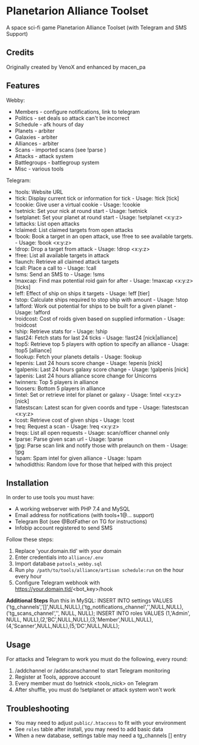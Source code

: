 # Planetarion Alliance Toolset
A space sci-fi game Planetarion Alliance Toolset (with Telegram and SMS Support)

## Credits
Originally created by VenoX and enhanced by macen_pa

## Features

Webby:
 * Members - configure notifications, link to telegram
 * Politics - set deals so attack can't be incorrect
 * Schedule - afk hours of day
 * Planets - arbiter
 * Galaxies - arbiter
 * Alliances - arbiter
 * Scans - imported scans (see !parse <scan url>)
 * Attacks - attack system
 * Battlegroups - battlegroup system
 * Misc - various tools

Telegram:
 * !tools: Website URL
 * !tick: Display current tick or information for tick - Usage: !tick [tick]
 * !cookie: Give user a virtual cookie - Usage: !cookie <nick> <reason>
 * !setnick: Set your nick at round start - Usage: !setnick <nick>
 * !setplanet: Set your planet at round start - Usage: !setplanet <x:y:z>
 * !attacks: List open attacks
 * !claimed: List claimed targets from open attacks
 * !book: Book a target in an open attack, use !free to see available targets. - Usage: !book <x:y:z> <landing tick>
 * !drop: Drop a target from attack - Usage: !drop <x:y:z> <landing tick>
 * !free: List all available targets in attack
 * !launch: Retrieve all claimed attack targets
 * !call: Place a call to <nick> - Usage: !call <nick>
 * !sms: Send an SMS to <nick> - Usage: !sms <nick> <message>
 * !maxcap: Find max potential roid gain for <target> after <ticks of roiding> - Usage: !maxcap <x:y:z> [ticks]
 * !eff: Effect of ship on ships it targets - Usage:  !eff <amount> <ship> [tier]
 * !stop: Calculate ships required to stop ship with amount - Usage: !stop <ship> <amount>
 * !afford: Work out potential for ships to be built for a given planet - Usage: !afford <coords> <ship>
 * !roidcost: Cost of roids given based on supplied information - Usage: !roidcost <roids> <value loss> <mining bonus>
 * !ship: Retrieve stats for <ship> - Usage: !ship <ship name>
 * !last24: Fetch stats for last 24 ticks - Usage: !last24 [nick|alliance]
 * !top5: Retrieve top 5 players with option to specify an alliance - Usage: !top5 [alliance]
 * !lookup: Fetch your planets details - Usage: !lookup
 * !epenis: Last 24 hours score change - Usage: !epenis [nick]
 * !galpenis: Last 24 hours galaxy score change - Usage: !galpenis [nick]
 * !apenis: Last 24 hours alliance score change for Unicorns
 * !winners: Top 5 players in alliance
 * !loosers: Bottom 5 players in alliance
 * !intel: Set or retrieve intel for planet or galaxy - Usage: !intel <x:y:z> [nick]
 * !latestscan: Latest scan for given coords and type - Usage: !latestscan <x:y:z> <pdau>
 * !cost: Retrieve cost of given ships - Usage: !cost <amount> <ship>
 * !req: Request a scan - Usage: !req <x:y:z> <pduaj>
 * !reqs: List all open requests - Usage: scan/officer channel only
 * !parse: Parse given scan url - Usage: !parse <scan url>
 * !jpg: Parse scan link and notify those with prelaunch on them - Usage: !jpg <group scan url>
 * !spam: Spam intel for given alliance - Usage: !spam <alliance>
 * !whodidthis: Random love for those that helped with this project
 
 ## Installation
 
 In order to use tools you must have:
 - A working webserver with PHP 7.4 and MySQL
 - Email address for notifications (with tools+1@... support)
 - Telegram Bot (see @BotFather on TG for instructions)
 - Infobip account registered to send SMS 
 
 Follow these steps:
 1) Replace 'your.domain.tld' with your domain
 2) Enter credentials into `alliance/.env`
 3) Import database `patools_webby.sql`
 4) Run `php /path/to/tools/alliance/artisan schedule:run` on the hour every hour
 5) Configure Telegram webhook with https://your.domain.tld/<bot_key>/hook
 
 **Additional Steps**
 Run this in MySQL:
 INSERT INTO settings VALUES ('tg_channels','[]',NULL,NULL),('tg_notifications_channel','',NULL,NULL),('tg_scans_channel','', NULL, NULL);
 INSERT INTO roles VALUES (1,'Admin', NULL, NULL),(2,'BC',NULL,NULL),(3,'Member',NULL,NULL),(4,'Scanner',NULL,NULL),(5,'DC',NULL,NULL);
 
 ## Usage
 For attacks and Telegram to work you must do the following, every round:
 1) /addchannel or /addscanschannel to start Telegram monitoring
 2) Register at Tools, approve account
 3) Every member must do !setnick <tools_nick> on Telegram
 4) After shuffle, you must do !setplanet <xyz> or attack system won't work
	 
 ## Troubleshooting
  * You may need to adjust `public/.htaccess` to fit with your environment
  * See `roles` table after install, you may need to add basic data
  * When a new database, settings table may need a tg_channels [] entry
